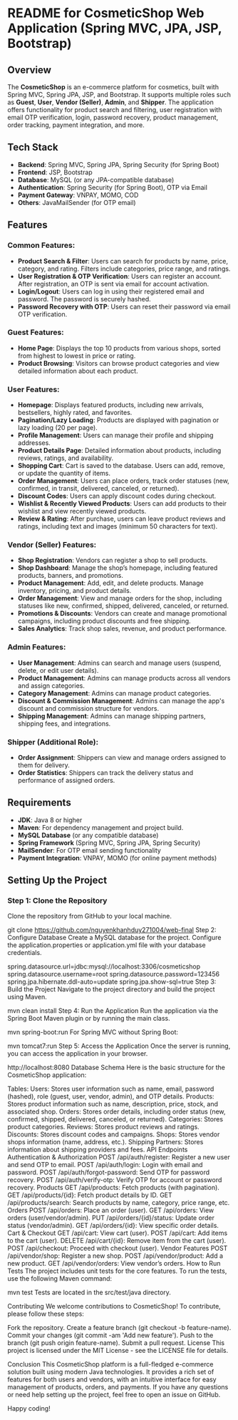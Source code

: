 # README for CosmeticShop Web Application (Spring MVC, JPA, JSP, Bootstrap)

## Overview
The **CosmeticShop** is an e-commerce platform for cosmetics, built with Spring MVC, Spring JPA, JSP, and Bootstrap. It supports multiple roles such as **Guest**, **User**, **Vendor (Seller)**, **Admin**, and **Shipper**. The application offers functionality for product search and filtering, user registration with email OTP verification, login, password recovery, product management, order tracking, payment integration, and more.

## Tech Stack
- **Backend**: Spring MVC, Spring JPA, Spring Security (for Spring Boot)
- **Frontend**: JSP, Bootstrap
- **Database**: MySQL (or any JPA-compatible database)
- **Authentication**: Spring Security (for Spring Boot), OTP via Email
- **Payment Gateway**: VNPAY, MOMO, COD
- **Others**: JavaMailSender (for OTP email)

## Features

### Common Features:
- **Product Search & Filter**: Users can search for products by name, price, category, and rating. Filters include categories, price range, and ratings.
- **User Registration & OTP Verification**: Users can register an account. After registration, an OTP is sent via email for account activation.
- **Login/Logout**: Users can log in using their registered email and password. The password is securely hashed.
- **Password Recovery with OTP**: Users can reset their password via email OTP verification.

### Guest Features:
- **Home Page**: Displays the top 10 products from various shops, sorted from highest to lowest in price or rating.
- **Product Browsing**: Visitors can browse product categories and view detailed information about each product.

### User Features:
- **Homepage**: Displays featured products, including new arrivals, bestsellers, highly rated, and favorites.
- **Pagination/Lazy Loading**: Products are displayed with pagination or lazy loading (20 per page).
- **Profile Management**: Users can manage their profile and shipping addresses.
- **Product Details Page**: Detailed information about products, including reviews, ratings, and availability.
- **Shopping Cart**: Cart is saved to the database. Users can add, remove, or update the quantity of items.
- **Order Management**: Users can place orders, track order statuses (new, confirmed, in transit, delivered, canceled, or returned).
- **Discount Codes**: Users can apply discount codes during checkout.
- **Wishlist & Recently Viewed Products**: Users can add products to their wishlist and view recently viewed products.
- **Review & Rating**: After purchase, users can leave product reviews and ratings, including text and images (minimum 50 characters for text).

### Vendor (Seller) Features:
- **Shop Registration**: Vendors can register a shop to sell products.
- **Shop Dashboard**: Manage the shop’s homepage, including featured products, banners, and promotions.
- **Product Management**: Add, edit, and delete products. Manage inventory, pricing, and product details.
- **Order Management**: View and manage orders for the shop, including statuses like new, confirmed, shipped, delivered, canceled, or returned.
- **Promotions & Discounts**: Vendors can create and manage promotional campaigns, including product discounts and free shipping.
- **Sales Analytics**: Track shop sales, revenue, and product performance.

### Admin Features:
- **User Management**: Admins can search and manage users (suspend, delete, or edit user details).
- **Product Management**: Admins can manage products across all vendors and assign categories.
- **Category Management**: Admins can manage product categories.
- **Discount & Commission Management**: Admins can manage the app's discount and commission structure for vendors.
- **Shipping Management**: Admins can manage shipping partners, shipping fees, and integrations.

### Shipper (Additional Role):
- **Order Assignment**: Shippers can view and manage orders assigned to them for delivery.
- **Order Statistics**: Shippers can track the delivery status and performance of assigned orders.

## Requirements
- **JDK**: Java 8 or higher
- **Maven**: For dependency management and project build.
- **MySQL Database** (or any compatible database)
- **Spring Framework** (Spring MVC, Spring JPA, Spring Security)
- **MailSender**: For OTP email sending functionality
- **Payment Integration**: VNPAY, MOMO (for online payment methods)

## Setting Up the Project

### Step 1: Clone the Repository
Clone the repository from GitHub to your local machine.

git clone https://github.com/nguyenkhanhduy271004/web-final
Step 2: Configure Database
Create a MySQL database for the project.
Configure the application.properties or application.yml file with your database credentials.

spring.datasource.url=jdbc:mysql://localhost:3306/cosmeticshop
spring.datasource.username=root
spring.datasource.password=123456
spring.jpa.hibernate.ddl-auto=update
spring.jpa.show-sql=true
Step 3: Build the Project
Navigate to the project directory and build the project using Maven.

mvn clean install
Step 4: Run the Application
Run the application via the Spring Boot Maven plugin or by running the main class.

mvn spring-boot:run
For Spring MVC without Spring Boot:

mvn tomcat7:run
Step 5: Access the Application
Once the server is running, you can access the application in your browser.

http://localhost:8080
Database Schema
Here is the basic structure for the CosmeticShop application:

Tables:
Users: Stores user information such as name, email, password (hashed), role (guest, user, vendor, admin), and OTP details.
Products: Stores product information such as name, description, price, stock, and associated shop.
Orders: Stores order details, including order status (new, confirmed, shipped, delivered, canceled, or returned).
Categories: Stores product categories.
Reviews: Stores product reviews and ratings.
Discounts: Stores discount codes and campaigns.
Shops: Stores vendor shops information (name, address, etc.).
Shipping Partners: Stores information about shipping providers and fees.
API Endpoints
Authentication & Authorization
POST /api/auth/register: Register a new user and send OTP to email.
POST /api/auth/login: Login with email and password.
POST /api/auth/forgot-password: Send OTP for password recovery.
POST /api/auth/verify-otp: Verify OTP for account or password recovery.
Products
GET /api/products: Fetch products (with pagination).
GET /api/products/{id}: Fetch product details by ID.
GET /api/products/search: Search products by name, category, price range, etc.
Orders
POST /api/orders: Place an order (user).
GET /api/orders: View orders (user/vendor/admin).
PUT /api/orders/{id}/status: Update order status (vendor/admin).
GET /api/orders/{id}: View specific order details.
Cart & Checkout
GET /api/cart: View cart (user).
POST /api/cart: Add items to the cart (user).
DELETE /api/cart/{id}: Remove item from the cart (user).
POST /api/checkout: Proceed with checkout (user).
Vendor Features
POST /api/vendor/shop: Register a new shop.
POST /api/vendor/product: Add a new product.
GET /api/vendor/orders: View vendor’s orders.
How to Run Tests
The project includes unit tests for the core features. To run the tests, use the following Maven command:

mvn test
Tests are located in the src/test/java directory.

Contributing
We welcome contributions to CosmeticShop! To contribute, please follow these steps:

Fork the repository.
Create a feature branch (git checkout -b feature-name).
Commit your changes (git commit -am 'Add new feature').
Push to the branch (git push origin feature-name).
Submit a pull request.
License
This project is licensed under the MIT License - see the LICENSE file for details.

Conclusion
This CosmeticShop platform is a full-fledged e-commerce solution built using modern Java technologies. It provides a rich set of features for both users and vendors, with an intuitive interface for easy management of products, orders, and payments. If you have any questions or need help setting up the project, feel free to open an issue on GitHub.

Happy coding!

